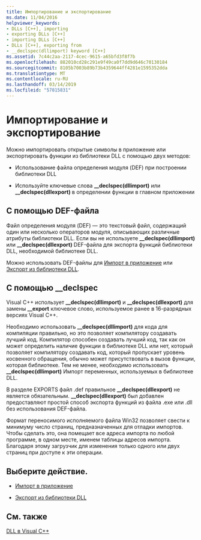```yaml
---
title: Импортирование и экспортирование
ms.date: 11/04/2016
helpviewer_keywords:
- DLLs [C++], importing
- exporting DLLs [C++]
- importing DLLs [C++]
- DLLs [C++], exporting from
- __declspec(dllimport) keyword [C++]
ms.assetid: 7c44c2aa-2117-4cec-9615-a65bfd3f8f7b
ms.openlocfilehash: 882010cd28c291e9f49ca0f7dd9d646c70130184
ms.sourcegitcommit: 8105b7003b89b73b4359644ff4281e1595352dda
ms.translationtype: MT
ms.contentlocale: ru-RU
ms.lasthandoff: 03/14/2019
ms.locfileid: "57815831"
---
```

# <a name="importing-and-exporting"></a>Импортирование и экспортирование

Можно импортировать открытые символы в приложение или экспортировать функции из библиотеки DLL с помощью двух методов:

- Использование файла определения модуля (DEF) при построении библиотеки DLL

- Используйте ключевые слова **__declspec(dllimport)** или **__declspec(dllexport)** в определении функции в главном приложении

## <a name="using-a-def-file"></a>С помощью DEF-файла

Файл определения модуля (DEF) — это текстовый файл, содержащий один или несколько операторов модуля, описывающих различные атрибуты библиотеки DLL. Если вы не используете **__declspec(dllimport)** или **__declspec(dllexport)** DEF-файла для экспорта функций библиотеки DLL, необходимой библиотеке DLL.

Можно использовать DEF-файлы для [Импорт в приложение](importing-using-def-files.md) или [Экспорт из библиотеки DLL](exporting-from-a-dll-using-def-files.md).

## <a name="using-declspec"></a>С помощью __declspec

Visual C++ использует **__declspec(dllimport)** и **__declspec(dllexport)** для замены **__export** ключевое слово, используемое ранее в 16-разрядных версиях Visual C++.

Необходимо использовать **__declspec(dllimport)** для кода для компиляции правильно, но это позволяет компилятору создавать лучший код. Компилятор способен создавать лучший код, так как он может определить наличие функции в библиотеке DLL или нет, который позволяет компилятору создавать код, который пропускает уровень косвенного обращения, обычно может присутствовать в вызов функции, которая библиотеке. Тем не менее, необходимо использовать **__declspec(dllimport)** Импорт переменных, используемых в библиотеке DLL.

В разделе EXPORTS файл .def правильное **__declspec(dllexport)** не является обязательным. **__declspec(dllexport)** был добавлен предоставляют простой способ экспорта функций из файла .exe или .dll без использования DEF-файла.

Формат переносимого исполняемого файла Win32 позволяет свести к минимуму число страниц, предназначенных для отладки импортов. Чтобы сделать это, она помещает все адреса импорта по любой программе, в одном месте, именем таблицы адресов импорта. Благодаря этому загрузчик для изменения только одного или двух страниц при доступе к эти операции.

## <a name="what-do-you-want-to-do"></a>Выберите действие.

- [Импорт в приложение](importing-into-an-application-using-declspec-dllimport.md)

- [Экспорт из библиотеки DLL](exporting-from-a-dll.md)

## <a name="see-also"></a>См. также

[DLL в Visual C++](dlls-in-visual-cpp.md)
